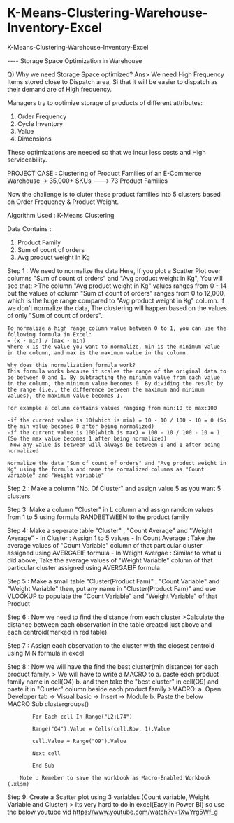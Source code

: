 # K-Means-Clustering-Warehouse-Inventory-Excel
K-Means-Clustering-Warehouse-Inventory-Excel

---- Storage Space Optimization in Warehouse

Q) Why we need Storage Space optimized?
Ans>
	We need High Frequency Items stored close to Dispatch area, Si that it will be easier to dispatch as their demand are of High frequency.
	
Managers try to optimize storage of products of different attributes:
1. Order Frequency
2. Cycle Inventory
3. Value
4. Dimensions

These optimizations are needed so that we incur less costs and High serviceability.

PROJECT CASE : Clustering of Product Families of an E-Commerce Warehouse
-> 35,000+ SKUs ---> 73 Product Families 

Now the challenge is to cluter these product families into 5 clusters based on Order Frequency & Product Weight.

Algorithm Used : K-Means Clustering

Data Contains :
1. Product Family
2. Sum of count of orders
3. Avg product weight in Kg

Step 1 : We need to normalize the data
	Here, If you plot a Scatter Plot over columns "Sum of count of orders" and "Avg product weight in Kg", You will see that:
	>The column "Avg product weight in Kg" values ranges from 0 - 14 but the values of column "Sum of count of orders" ranges from 0 to 12,000, which is the huge range compared to "Avg product weight in Kg" column. If we don't normalize the data, The clustering will happen based on the values of only "Sum of count of orders".
	
	To normalize a high range column value between 0 to 1, you can use the following formula in Excel:
	= (x - min) / (max - min)
	Where x is the value you want to normalize, min is the minimum value in the column, and max is the maximum value in the column.
	
	Why does this normalization formula work?
	This formula works because it scales the range of the original data to be between 0 and 1. By subtracting the minimum value from each value in the column, the minimum value becomes 0. By dividing the result by the range (i.e., the difference between the maximum and minimum values), the maximum value becomes 1.
	
	For example a column contains values ranging from min:10 to max:100
	
	-if the current value is 10(which is min) = 10 - 10 / 100 - 10 = 0 (So the min value becomes 0 after being normalized)
	-if the current value is 100(which is max) = 100 - 10 / 100 - 10 = 1 (So the max value becomes 1 after being normalized)
	-Now any value is between will always be between 0 and 1 after being normalized
	
	Normalize the data "Sum of count of orders" and "Avg product weight in Kg" using the formula and name the normalized columns as "Count variable" and "Weight variable"
	
	
Step 2 : Make a column "No. Of Cluster" and assign value 5 as you want 5 clusters

Step 3: Make a column "Cluster" in L column and assign random values from 1 to 5 using formula RANDBETWEEN to the product family

Step 4: Make a seperate table "Cluster" , "Count Average" and "Weight Average"
	- In Cluster : Assign 1 to 5 values
	- In Count Average : Take the average values of "Count Variable" column of that particular cluster assigned using AVERGAEIF formula
	- In Weight Avergae : Similar to what u did above, Take the average values of "Weight Variable" column of that particular cluster assigned using AVERGAEIF formula
	
Step 5 : Make a small table "Cluster(Product Fam)" , "Count Variable" and "Weight Variable"
		then, put any name in "Cluster(Product Fam)" and use VLOOKUP to populate the "Count Variable" and "Weight Variable" of that Product
		
Step 6 : Now we need to find the distance from each cluster
		>Calculate the distance between each observation in the table created just above and each centroid(marked in red table)

Step 7 : Assign each observation to the cluster with the closest centroid using MIN formula in excel
	
Step 8 : Now we will have the find the best cluster(min distance) for each product family.
	> We will have to write a MACRO to
		a. paste each product family name in cell(O4)
		b. and then take the "best cluster" in cell(O9) and paste it in "Cluster" column beside each product family
	>MACRO:
		a. Open Developer tab -> Visual basic -> Insert -> Module
		b. Paste the below MACRO
			Sub clustergroups()

			For Each cell In Range("L2:L74")

			Range("O4").Value = Cells(cell.Row, 1).Value

			cell.Value = Range("O9").Value

			Next cell

			End Sub
			
		Note : Remeber to save the workbook as Macro-Enabled Workbook (.xlsm)
		
Step 9: Create a Scatter plot using 3 variables (Count variable, Weight Variable and Cluster) 
	> Its very hard to do in excel(Easy in Power BI) so use the below youtube vid
	https://www.youtube.com/watch?v=1XwYrg5Wf_g

	
	
